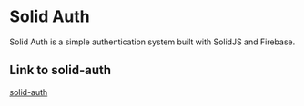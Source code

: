 # Solid Auth

Solid Auth is a simple authentication system built with SolidJS and Firebase.


## Link to solid-auth
[solid-auth](https://solid-auth.netlify.app)